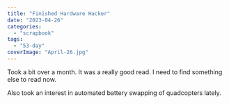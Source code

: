```yaml
---
title: "Finished Hardware Hacker"
date: "2023-04-26"
categories: 
  - "scrapbook"
tags: 
  - "53-day"
coverImage: "April-26.jpg"
---
```

<!--more-->

Took a bit over a month. It was a really good read. I need to find something else to read now.

Also took an interest in automated battery swapping of quadcopters lately.
